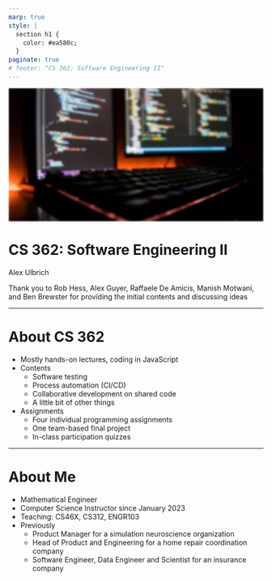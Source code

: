 ```yaml
---
marp: true
style: |
  section h1 {
    color: #ea580c;
  }
paginate: true
# footer: "CS 362: Software Engineering II"
---
```


<style>
    img {
        display: block;
        margin: 0 auto;
    }

    section.reference p {
        font-size: 0.8rem;
        text-align: center;
    }
</style>

<!-- _paginate: false -->

![width:400px](./hero.jpg)

# CS 362: Software Engineering II

Alex Ulbrich

Thank you to Rob Hess, Alex Guyer, Raffaele De Amicis, Manish Motwani, and Ben Brewster for providing the initial contents and discussing ideas

---

# About CS 362

- Mostly hands-on lectures, coding in JavaScript
- Contents
  - Software testing
  - Process automation (CI/CD)
  - Collaborative development on shared code
  - A little bit of other things
- Assignments
  - Four individual programming assignments
  - One team-based final project
  - In-class participation quizzes

---

# About Me

- Mathematical Engineer
- Computer Science Instructor since January 2023
- Teaching: CS46X, CS312, ENGR103
- Previously
  - Product Manager for a simulation neuroscience organization
  - Head of Product and Engineering for a home repair coordination company
  - Software Engineer, Data Engineer and Scientist for an insurance company
